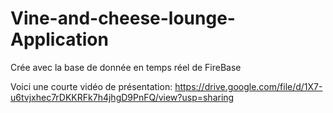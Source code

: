 # Vine-and-cheese-lounge-Application
Crée avec la base de donnée en temps réel de FireBase

Voici une courte vidéo de présentation: https://drive.google.com/file/d/1X7-u6tvjxhec7rDKKRFk7h4jhgD9PnFQ/view?usp=sharing
